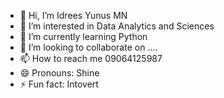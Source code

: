 - 👋 Hi, I’m Idrees Yunus MN
- 👀 I’m interested in Data Analytics and Sciences
- 🌱 I’m currently learning Python 
- 💞️ I’m looking to collaborate on ....
- 📫 How to reach me 09064125987
- 😄 Pronouns: Shine
- ⚡ Fun fact: Intovert

<!---
IdreesYunus1/IdreesYunus1 is a ✨ special ✨ repository because its `README.md` (this file) appears on your GitHub profile.
You can click the Preview link to take a look at your changes.
--->
